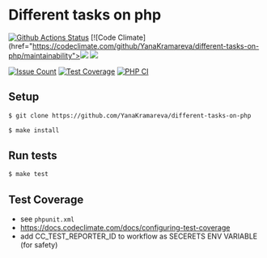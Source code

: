# Different tasks on php

[![Github Actions Status](https://github.com/YanaKramareva/php-project-lvl2/workflows/hexlet-check/badge.svg)](https://github.com/YanaKramareva/different-tasks-on-php/actions)
[![Code Climate](href="https://codeclimate.com/github/YanaKramareva/different-tasks-on-php/maintainability"><img src="https://api.codeclimate.com/v1/badges/82facc7880f6f8be7c76/maintainability" /></a>
<a href="https://codeclimate.com/github/YanaKramareva/different-tasks-on-php/test_coverage"><img src="https://api.codeclimate.com/v1/badges/82facc7880f6f8be7c76/test_coverage" /></a>

[![Issue Count](https://codeclimate.com/github/YanaKramareva/different-tasks-on-php/badges/issue_count.svg)](https://codeclimate.com/github/YanaKramareva/different-tasks-on-php/issues)
[![Test Coverage](https://codeclimate.com/github/hexlet-boilerplates/php-package/badges/coverage.svg)](https://codeclimate.com/github/hexlet-boilerplates/php-package/coverage)
[![PHP CI](https://github.com/YanaKramareva/different-tasks-on-php/actions/workflows/workflow.yml/badge.svg)](https://github.com/YanaKramareva/YanaKramareva/different-tasks-on-php/actions/workflows/workflow.yml)

## Setup

```sh
$ git clone https://github.com/YanaKramareva/different-tasks-on-php

$ make install
```

## Run tests

```sh
$ make test
```

## Test Coverage

-   see `phpunit.xml`
-   <https://docs.codeclimate.com/docs/configuring-test-coverage>
-   add CC_TEST_REPORTER_ID to workflow as SECERETS ENV VARIABLE (for safety)


